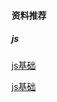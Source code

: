 #### 资料推荐


##### js

[js基础](http://www.cnblogs.com/TomXu/archive/2011/12/15/2288411.html)

[js基础](https://github.com/mqyqingfeng/Blog, "我是标题")